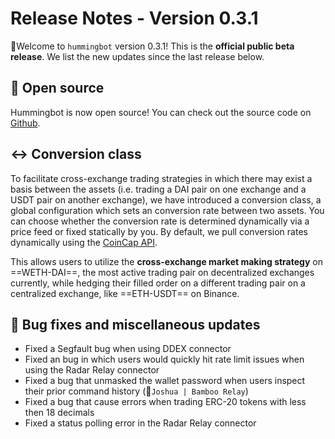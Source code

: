 # Release Notes - Version 0.3.1

🚀Welcome to `hummingbot` version 0.3.1! This is the **official public beta release**. We list the new updates since the last release below.

## 🙌 Open source

Hummingbot is now open source! You can check out the source code on [Github](https://github.com/hummingbot/hummingbot).

## ↔️ Conversion class

To facilitate cross-exchange trading strategies in which there may exist a basis between the assets (i.e. trading a DAI pair on one exchange and a USDT pair on another exchange), we have introduced a conversion class, a global configuration which sets an conversion rate between two assets. You can choose whether the conversion rate is determined dynamically via a price feed or fixed statically by you. By default, we pull conversion rates dynamically using the [CoinCap API](https://docs.coincap.io/).

This allows users to utilize the **cross-exchange market making strategy** on ==WETH-DAI==, the most active trading pair on decentralized exchanges currently, while hedging their filled order on a different trading pair on a centralized exchange, like ==ETH-USDT== on Binance.

## 🐞 Bug fixes and miscellaneous updates

* Fixed a Segfault bug when using DDEX connector
* Fixed an bug in which users would quickly hit rate limit issues when using the Radar Relay connector
* Fixed a bug that unmasked the wallet password when users inspect their prior command history (🙏`Joshua | Bamboo Relay`)
* Fixed a bug that cause errors when trading ERC-20 tokens with less then 18 decimals
* Fixed a status polling error in the Radar Relay connector